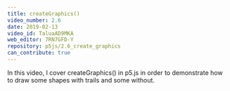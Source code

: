 ```yaml
---
title: createGraphics()
video_number: 2.6
date: 2019-02-13
video_id: TaluaAD9MKA
web_editor: 7RN7GFD-Y
repository: p5js/2.6_create_graphics
can_contribute: true
---
```


In this video, I cover createGraphics() in p5.js in order to demonstrate how to draw some shapes with trails and some without.
